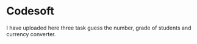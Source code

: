 # Codesoft
I have uploaded here three task guess the number, grade of students and currency converter. 
